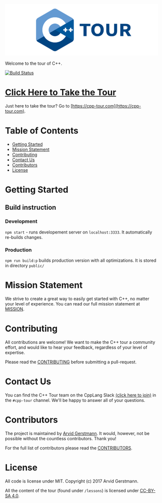 ![C++ Tour Logo](docs/images/logo.png)

Welcome to the tour of C++.

[![Build Status](https://travis-ci.org/Leandros/cpp-tour.svg?branch=master)](https://travis-ci.org/Leandros/cpp-tour)


# [Click Here to Take the Tour](https://cpp-tour.com)

Just here to take the tour? Go to [https://cpp-tour.com](https://cpp-tour.com).


# Table of Contents

- [Getting Started](#getting-started)
- [Mission Statement](#mission-statement)
- [Contributing](#contributing)
- [Contact Us](#contact-us)
- [Contributors](#contributors)
- [License](#license)


# Getting Started

## Build instruction

### Development

`npm start` - runs developement server on `localhost:3333`.  It automatically
re-builds changes.

### Production

`npm run build:p` builds production version with all optimizations.  It is
stored in directory `public/`


# Mission Statement

We strive to create a great way to easily get started with C++, no matter your
level of experience. You can read our full mission statement at [MISSION].


# Contributing

All contributions are welcome! We want to make the C++ tour a community effort,
and would like to hear your feedback, regardless of your level of expertise.

Please read the [CONTRIBUTING] before submitting a pull-request.


# Contact Us

You can find the C++ Tour team on the CppLang Slack [(click here to join)](https://cpplang.now.sh/)
in the `#cpp-tour` channel. We'll be happy to answer all of your questions.


# Contributors

The project is maintained by [Arvid Gerstmann](https://arvid.io).
It would, however, not be possible without the countless contributors. Thank you!

For the full list of contributors please read the [CONTRIBUTORS].


# License

All code is license under MIT. Copyright (c) 2017 Arvid Gerstmann.

All the content of the tour (found under `/lessons`) is licensed under
[CC-BY-SA 4.0](http://creativecommons.org/licenses/by-sa/4.0/).


[CONTRIBUTING]:         https://github.com/Leandros/cpp-tour/blob/dev/CONTRIBUTING.md#
[CHANGELOG on master]:  https://github.com/Leandros/cpp-tour/blob/master/CHANGELOG.md#
[CHANGELOG on dev]:     https://github.com/Leandros/cpp-tour/blob/dev/CHANGELOG.md#
[MISSION]:              https://github.com/Leandros/cpp-tour/blob/master/MISSION.md#
[CONTRIBUTORS]:         https://github.com/Leandros/cpp-tour/blob/master/CONTRIBUTORS.md#

